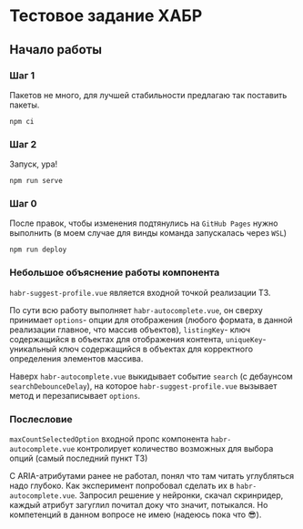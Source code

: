 # Тестовое задание ХАБР

## Начало работы

### Шаг 1

Пакетов не много, для лучшей стабильности предлагаю так поставить пакеты.
```
npm ci
```

### Шаг 2

Запуск, ура!

```
npm run serve
```

### Шаг 0

После правок, чтобы изменения подтянулись на `GitHub Pages` нужно выполнить (в моем случае для винды команда запускалась через `WSL`)

```
npm run deploy
```

### Небольшое объяснение работы компонента

`habr-suggest-profile.vue` является входной точкой реализации ТЗ. 

По сути всю работу выполняет `habr-autocomplete.vue`, он сверху принимает `options`- опции для отображения (любого формата, в данной реализации главное, что массив объектов), `listingKey`- ключ содержащийся в объектах для отображения контента, `uniqueKey`-уникальный ключ содержащийся в объектах для корректного определения элементов массива.

Наверх `habr-autocomplete.vue` выкидывает событие `search` (с дебаунсом `searchDebounceDelay`), на которое `habr-suggest-profile.vue` вызывает метод и перезаписывает `options`.

### Послесловие

`maxCountSelectedOption` входной пропс компонента `habr-autocomplete.vue` контролирует количество возможных для выбора опций (самый последний пункт ТЗ)

С ARIA-атрибутами ранее не работал, понял что там читать углубляться надо глубоко. Как эксперимент попробовал сделать их в `habr-autocomplete.vue`. Запросил решение у нейронки, скачал скринридер, каждый атрибут загуглил почитал доку что значит, потыкался. Но компетенций в данном вопросе не имею (надеюсь пока что 😎).
